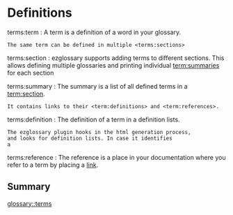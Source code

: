 # Definitions

terms:term
:   A term is a definition of a word in your glossary.

    The same term can be defined in multiple <terms:sections>

terms:section
:   ezglossary supports adding terms to different sections. This
    allows defining multiple glossaries and printing individual
    <term:summaries> for each section

terms:summary
:   The summary is a list of all defined terms in a <term:section>.
    
    It contains links to their <term:definitions> and <term:references>.

terms:definition
:   The definition of a term in a definition lists.

    The ezglossary plugin hooks in the html generation process,
    and looks for definition lists. In case it identifies
    a 

terms:reference
:   The reference is a place in your documentation where you
    refer to a term by placing a [link](usage.md#linking-to-a-glossary-entry).

## Summary

<glossary::terms>
